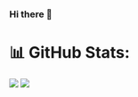 ### Hi there 👋

<!--
**devtaw/devTaw** is a ✨ _special_ ✨ repository because its `README.md` (this file) appears on your GitHub profile.

Here are some ideas to get you started:

- 🔭 I’m currently working on ...
- 🌱 I’m currently learning ...
- 👯 I’m looking to collaborate on ...
- 🤔 I’m looking for help with ...
- 💬 Ask me about ...
- 📫 How to reach me: ...
- 😄 Pronouns: ...
- ⚡ Fun fact: ...
-->
# 📊 GitHub Stats:
![](https://github-readme-stats.vercel.app/api/top-langs/?username=devTaw&theme=radical&hide_border=true&include_all_commits=false&count_private=false&layout=compact)
[![](https://github-readme-stats.vercel.app/api/top-langs/?username=devTaw&hide_progress=true)](https://github.com/devtaw/devTaw)

